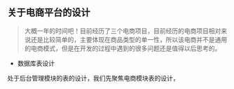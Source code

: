 ## 关于电商平台的设计

> 大概一年的时间吧！目前经历了三个电商项目，目前经历的电商项目相对来说还是比较简单的，主要体现在商品类型的单一性，所以该电商并不是通用的电商模式，但是在开发的过程中遇到的很多问题还是值得以后思考的。

- 数据库表设计

处于后台管理模块的表的设计，我们先聚焦电商模块表的设计，